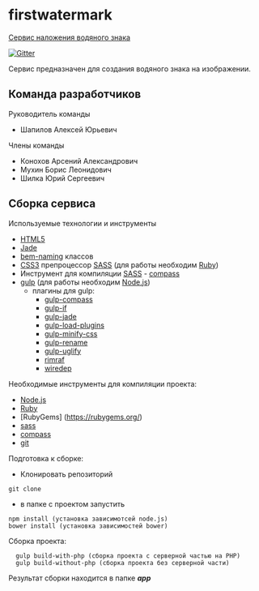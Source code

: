 # firstwatermark

[Сервис наложения водяного знака](http://cx62241.tmweb.ru)

[![Gitter](https://badges.gitter.im/Join%20Chat.svg)](https://gitter.im/alexey-shapilov/firstwatermark?utm_source=badge&utm_medium=badge&utm_campaign=pr-badge&utm_content=badge)

Сервис предназначен для создания водяного знака на изображении.

## Команда разработчиков

Руководитель команды
  * Шапилов Алексей Юрьевич

Члены команды
  * Конохов Арсений Александрович
  * Мухин Борис Леонидович
  * Шилка Юрий Сергеевич

## Сборка сервиса

Используемые технологии и инструменты
  * [HTML5](http://www.w3.org/TR/html5/)
  * [Jade](http://jade-lang.com/)
  * [bem-naming](http://ru.bem.info/tools/bem/bem-naming/) классов
  * [CSS3](http://www.w3.org/Style/CSS/) препроцессор [SASS](http://sass-lang.com/) (для работы необходим [Ruby](https://www.ruby-lang.org/ru/))
  * Инструмент для компиляции [SASS](http://sass-lang.com/) - [compass](http://compass-style.org/)
  * [gulp](http://gulpjs.com/) (для работы необходим [Node.js](http://nodejs.org/))
    * плагины для gulp:
      * [gulp-compass](https://github.com/appleboy/gulp-compass.git)
      * [gulp-if](https://github.com/robrich/gulp-if.git)
      * [gulp-jade](https://github.com/phated/gulp-jade.git)
      * [gulp-load-plugins](https://github.com/jackfranklin/gulp-load-plugins.git)
      * [gulp-minify-css](https://github.com/jonathanepollack/gulp-minify-css.git)
      * [gulp-rename](https://github.com/hparra/gulp-rename.git)
      * [gulp-uglify](https://github.com/terinjokes/gulp-uglify.git)
      * [rimraf](https://github.com/isaacs/rimraf.git)
      * [wiredep](https://github.com/taptapship/wiredep.git)

Необходимые инструменты для компиляции проекта:
  * [Node.js](http://nodejs.org/)
  * [Ruby](https://www.ruby-lang.org/ru/)
  * [RubyGems] (https://rubygems.org/)
  * [sass](http://sass-lang.com/)
  * [compass](http://compass-style.org/)
  * [git](http://git-scm.com/)

Подготовка к сборке:
  * Клонировать репозиторий
```
git clone
```
  * в папке с проектом запустить
  
```
npm install (установка зависимотсей node.js)
bower install (установка зависимостей bower)
```
  
Сборка проекта:
```
  gulp build-with-php (сборка проекта с серверной частью на PHP)
  gulp build-without-php (сборка проекта без серверной части)
```
  Результат сборки находится в папке <b><i>app</i></b>